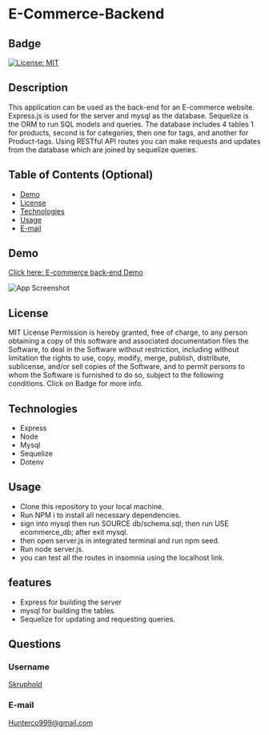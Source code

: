 # E-Commerce-Backend
## Badge 
[![License: MIT](https://img.shields.io/badge/License-MIT-yellow.svg)](https://opensource.org/licenses/MIT)

## Description 
This application can be used as the back-end for an E-commerce website. Express.js is used for the server and mysql as the database. Sequelize is the ORM to run SQL models and queries. The database includes 4 tables 1 for products, second is for categories, then one for tags, and another for Product-tags. Using RESTful API routes you can make requests and updates from the database which are joined by sequelize queries. 

## Table of Contents (Optional)
- [Demo](#demo)
- [License](#license)
- [Technologies](#technologies)
- [Usage](#usage)
- [E-mail](#e-mail)

## Demo
[Click here: E-commerce back-end Demo](https://watch.screencastify.com/v/HP41EHDCXVmo0ONbFk3s)

![App Screenshot](./assets/Ecommerce.gif)

## License
MIT License
Permission is hereby granted, free of charge, to any person obtaining a copy of this software and associated documentation files the Software, to deal in the Software without restriction, including without limitation the rights to use, copy, modify, merge, publish, distribute, sublicense, and/or sell copies of the Software, and to permit persons to whom the Software is furnished to do so, subject to the following conditions. Click on Badge for more info.

## Technologies
- Express
- Node
- Mysql
- Sequelize
- Dotenv

## Usage
- Clone this repository to your local machine.
- Run NPM i to install all necessary dependencies.
- sign into mysql then run SOURCE db/schema.sql; then run USE ecommerce_db; after exit mysql.
- then open server.js in integrated terminal and run npm seed.
- Run node server.js.
- you can test all the routes in insomnia using the localhost link.

## features
- Express for building the server
- mysql for building the tables.
- Sequelize for updating and requesting queries. 

## Questions
### Username
<a href="https://github.com/Skruphold">Skruphold</a>
### E-mail
<a href="mailto: Hunterco999@gmail.com">Hunterco999@gmail.com</a>